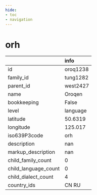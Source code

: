 ```yaml
---
hide:
- toc
- navigation
---
```

# orh
|                      | info     |
|:---------------------|:---------|
| id                   | oroq1238 |
| family_id            | tung1282 |
| parent_id            | west2427 |
| name                 | Oroqen   |
| bookkeeping          | False    |
| level                | language |
| latitude             | 50.6319  |
| longitude            | 125.017  |
| iso639P3code         | orh      |
| description          | nan      |
| markup_description   | nan      |
| child_family_count   | 0        |
| child_language_count | 0        |
| child_dialect_count  | 4        |
| country_ids          | CN RU    |